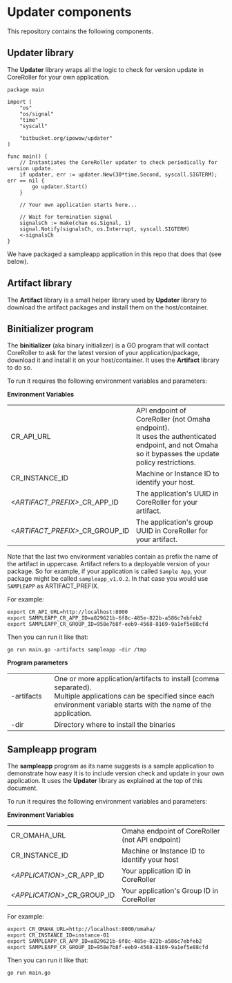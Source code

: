 
# Updater components
This repository contains the following components.

## Updater library

The **Updater** library wraps all the logic to check for version update in CoreRoller for your own application.

	package main

	import (
		"os"
		"os/signal"
		"time"
		"syscall"

		"bitbucket.org/ipowow/updater"
	)

	func main() {
		// Instantiates the CoreRoller updater to check periodically for version update.
		if updater, err := updater.New(30*time.Second, syscall.SIGTERM); err == nil {
			go updater.Start()
		}

		// Your own application starts here...

		// Wait for termination signal
		signalsCh := make(chan os.Signal, 1)
		signal.Notify(signalsCh, os.Interrupt, syscall.SIGTERM)
		<-signalsCh
	}

We have packaged a sampleapp application in this repo that does that (see below).

## Artifact library

The **Artifact** library is a small helper library used by **Updater** library to download the artifact packages and install them on the host/container.

## Binitializer program

The **binitializer** (aka binary initializer) is a GO program that will contact CoreRoller to ask for the latest version of your application/package, download it and install it on your host/container. It uses the **Artifact** library to do so.

To run it requires the following environment variables and parameters:

**Environment Variables**

<table>
<tr>
    <td width="33%">CR_API_URL</td><td>API endpoint of CoreRoller (not Omaha endpoint).<br/>
    It uses the authenticated endpoint, and not Omaha so it bypasses the update policy restrictions.</td>
</tr><tr>
    <td width="33%">CR_INSTANCE_ID</td><td>Machine or Instance ID to identify your host.</td>
</tr><tr>
    <td width="33%"><i>&ltARTIFACT_PREFIX&gt</i>_CR_APP_ID</td><td>The application's UUID in CoreRoller for your artifact.</td>
</tr><tr>
    <td width="33%"><i>&ltARTIFACT_PREFIX&gt</i>_CR_GROUP_ID</td><td>The application's group UUID in CoreRoller for your artifact.</td>
</tr>
</table>

Note that the last two environment variables contain as prefix the name of the artifact in uppercase. Artifact refers to a deployable version of your package. So for example, if your application is called `Sample App`, your package might be called `sampleapp_v1.0.2`. In that case you would use `SAMPLEAPP` as ARTIFACT_PREFIX.

For example:

	export CR_API_URL=http://localhost:8000
	export SAMPLEAPP_CR_APP_ID=a829621b-6f8c-485e-822b-a586c7ebfeb2
	export SAMPLEAPP_CR_GROUP_ID=958e7b8f-eeb9-4568-8169-9a1ef5e88cfd

Then you can run it like that:

	go run main.go -artifacts sampleapp -dir /tmp

**Program parameters**

<table>
<tr>
    <td width="20%">-artifacts</td><td>One or more application/artifacts to install (comma separated).<br/>
Multiple applications can be specified since each environment variable starts with the name of the application.</td>
</tr><tr>
    <td width="20%">-dir</td><td>Directory where to install the binaries</td>
</tr>
</table>

## Sampleapp program

The **sampleapp** program as its name suggests is a sample application to demonstrate how easy it is to include version check and update in your own application. It uses the **Updater** library as explained at the top of this document.

To run it requires the following environment variables and parameters:

**Environment Variables**

<table>
<tr>
    <td width="33%">CR_OMAHA_URL</td><td>Omaha endpoint of CoreRoller (not API endpoint)</td>
</tr><tr>
    <td width="33%">CR_INSTANCE_ID</td><td>Machine or Instance ID to identify your host</td>
</tr><tr>
    <td width="33%"><i>&ltAPPLICATION&gt</i>_CR_APP_ID</td><td>Your application ID in CoreRoller</td>
</tr><tr>
    <td width="33%"><i>&ltAPPLICATION&gt</i>_CR_GROUP_ID</td><td>Your application's Group ID in CoreRoller</td>
</tr>
</table>


For example:

	export CR_OMAHA_URL=http://localhost:8000/omaha/
	export CR_INSTANCE_ID=instance-01
	export SAMPLEAPP_CR_APP_ID=a829621b-6f8c-485e-822b-a586c7ebfeb2
	export SAMPLEAPP_CR_GROUP_ID=958e7b8f-eeb9-4568-8169-9a1ef5e88cfd

Then you can run it like that:

	go run main.go

